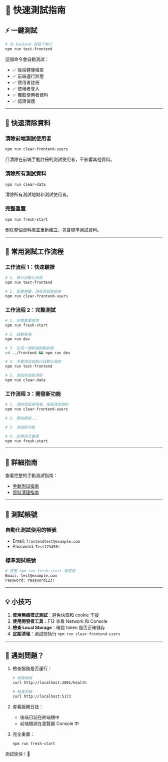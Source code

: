 # 🚀 快速測試指南

## ⚡ 一鍵測試

```bash
# 在 backend 目錄下執行
npm run test-frontend
```

這個命令會自動測試：
- ✅ 後端健康檢查
- ✅ 前端運行狀態
- ✅ 使用者註冊
- ✅ 使用者登入
- ✅ 獲取使用者資料
- ✅ 認證保護

---

## 🧹 快速清除資料

### **清除前端測試使用者**
```bash
npm run clear-frontend-users
```
只清除在前端手動註冊的測試使用者，不影響其他資料。

### **清除所有測試資料**
```bash
npm run clear-data
```
清除所有測試地點和測試使用者。

### **完整重置**
```bash
npm run fresh-start
```
刪除整個資料庫並重新建立，包含標準測試資料。

---

## 🎯 常用測試工作流程

### **工作流程 1：快速驗證**
```bash
# 1. 執行自動化測試
npm run test-frontend

# 2. 如果需要，清除測試使用者
npm run clear-frontend-users
```

### **工作流程 2：完整測試**
```bash
# 1. 完整重置環境
npm run fresh-start

# 2. 啟動後端
npm run dev

# 3. 在另一個終端啟動前端
cd ../frontend && npm run dev

# 4. 手動測試或執行自動化測試
npm run test-frontend

# 5. 測試完成後清除
npm run clear-data
```

### **工作流程 3：開發新功能**
```bash
# 1. 清除測試使用者，保留其他資料
npm run clear-frontend-users

# 2. 開始開發...

# 3. 測試新功能

# 4. 如需完全重置
npm run fresh-start
```

---

## 📖 詳細指南

查看完整的手動測試指南：
- [手動測試指南](./MANUAL_TESTING_GUIDE.md)
- [資料清理指南](./CLEANUP_GUIDE.md)

---

## 🔑 測試帳號

### **自動化測試使用的帳號**
- Email: `frontendtest@example.com`
- Password: `Test123456!`

### **標準測試帳號**
```bash
# 使用 npm run fresh-start 後可用
Email: test@example.com
Password: Password123!
```

---

## 💡 小技巧

1. **使用無痕模式測試**：避免快取和 cookie 干擾
2. **使用開發者工具**：F12 查看 Network 和 Console
3. **檢查 Local Storage**：確認 token 是否正確儲存
4. **定期清理**：測試前執行 `npm run clear-frontend-users`

---

## 🐛 遇到問題？

1. 檢查服務是否運行：
   ```bash
   # 檢查後端
   curl http://localhost:3001/health
   
   # 檢查前端
   curl http://localhost:5173
   ```

2. 查看服務日誌：
   - 後端日誌在終端機中
   - 前端錯誤在瀏覽器 Console 中

3. 完全重置：
   ```bash
   npm run fresh-start
   ```

測試愉快！🎉
